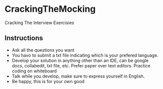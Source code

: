 # CrackingTheMocking
Cracking The Interview Exercisies

## Instructions

* Ask all the questions you want
* You havo to submit a txt file indicating which is your prefered language.
* Develop your solution in anything other than an IDE, can be google docs, collabedit, txt file, etc. Prefer paper over text editors. Practice coding on whiteboard
* Talk while you develop, make sure to express yourself in English.
* Be happy, this is for your own good
